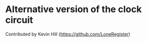 # Alternative version of the clock circuit

Contributed by Kevin Hill (https://github.com/LoneRegister)